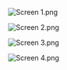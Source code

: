 ![Screen 1.png](Screen%201.png)

![Screen 2.png](Screen%202.png)

![Screen 3.png](Screen%203.png)

![Screen 4.png](Screen%204.png)